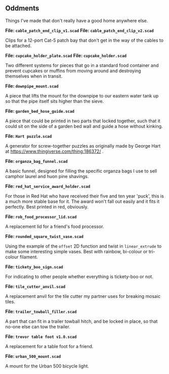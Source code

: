 Oddments
--------

Things I've made that don't really have a good home anywhere else.

**File: `cable_patch_end_clip_v1.scad`**
**File: `cable_patch_end_clip_v2.scad`**

Clips for a 12-port Cat-5 patch bay that don't get in the way of the cables
to be attached.

**File: `cupcake_holder_plate.scad`**
**File: `cupcake_holder.scad`**

Two different systems for pieces that go in a standard food container and
prevent cupcakes or muffins from moving around and destroying themselves when
in transit.

**File: `downpipe_mount.scad`**

A piece that lifts the mount for the downpipe to our eastern water tank up so
that the pipe itself sits higher than the sieve.

**File: `garden_bed_hose_guide.scad`**

A piece that could be printed in two parts that locked together, such that it
could sit on the side of a garden bed wall and guide a hose without kinking.

**File: `Hart puzzle.scad`**

A generator for screw-together puzzles as originally made by George Hart at
https://www.thingiverse.com/thing:186372/ .

**File: `organza_bag_funnel.scad`**

A basic funnel, designed for filling the specific organza bags I use to sell
camphor laurel and huon pine shavings.

**File: `red_hat_service_award_holder.scad`**

For those in Red Hat who have received their five and ten year 'puck', this
is a much more stable base for it.  The award won't fall out easily and it
fits it perfectly.  Best printed in red, obviously.

**File: `rob_food_processor_lid.scad`**

A replacement lid for a friend's food processor.

**File: `rounded_square_twist_vase.scad`**

Using the example of the `offset` 2D function and twist in `linear_extrude`
to make some interesting simple vases.  Best with rainbow, bi-colour or
tri-colour filament.

**File: `tickety_boo_sign.scad`**

For indicating to other people whether everything is tickety-boo or not.

**File: `tile_cutter_anvil.scad`**

A replacement anvil for the tile cutter my partner uses for breaking mosaic
tiles.

**File: `trailer_towball_filler.scad`**

A part that can fit in a trailer towball hitch, and be locked in place, so
that no-one else can tow the trailer.

**File: `trevor table foot v1.0.scad`**

A replacement for a table foot for a friend.

**File: `urban_500_mount.scad`**

A mount for the Urban 500 bicycle light.

